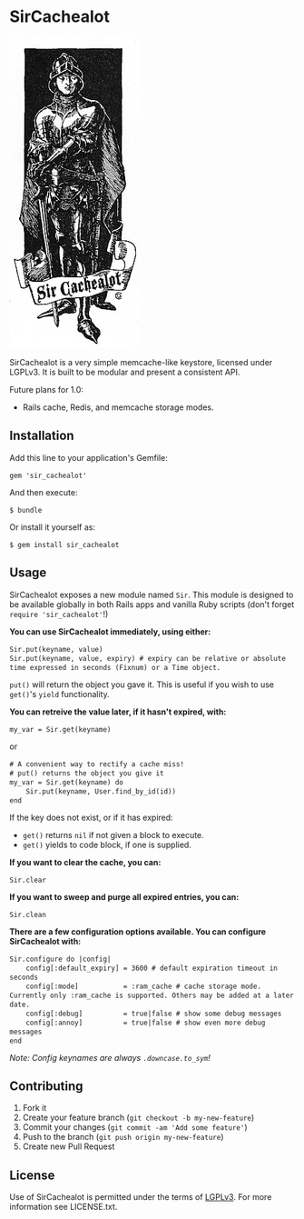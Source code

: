 # SirCachealot
![Sir Cachealot graphic](https://github.com/lyjia/sircachealot/blob/master/sircachealot.png?raw=true "Sir Cachealot graphic")

SirCachealot is a very simple memcache-like keystore, licensed under LGPLv3. It is built to be modular and present a consistent API.

Future plans for 1.0:
* Rails cache, Redis, and memcache storage modes.

## Installation

Add this line to your application's Gemfile:

    gem 'sir_cachealot'

And then execute:

    $ bundle

Or install it yourself as:

    $ gem install sir_cachealot

## Usage

SirCachealot exposes a new module named `Sir`. This module is designed to be available globally in both Rails apps and vanilla Ruby scripts (don't forget `require 'sir_cachealot'`!)

**You can use SirCachealot immediately, using either:**

    Sir.put(keyname, value)
    Sir.put(keyname, value, expiry) # expiry can be relative or absolute time expressed in seconds (Fixnum) or a Time object.

`put()` will return the object you gave it. This is useful if you wish to use `get()`'s `yield` functionality.

**You can retreive the value later, if it hasn't expired, with:**

    my_var = Sir.get(keyname)

or

    # A convenient way to rectify a cache miss!
    # put() returns the object you give it
    my_var = Sir.get(keyname) do 
        Sir.put(keyname, User.find_by_id(id))
    end

If the key does not exist, or if it has expired:
* `get()` returns `nil` if not given a block to execute.
* `get()` yields to code block, if one is supplied.

**If you want to clear the cache, you can:**

    Sir.clear

**If you want to sweep and purge all expired entries, you can:**

    Sir.clean

**There are a few configuration options available. You can configure SirCachealot with:**

    Sir.configure do |config|
        config[:default_expiry] = 3600 # default expiration timeout in seconds
        config[:mode]           = :ram_cache # cache storage mode. Currently only :ram_cache is supported. Others may be added at a later date.
        config[:debug]          = true|false # show some debug messages
        config[:annoy]          = true|false # show even more debug messages
    end
    
*Note: Config keynames are always `.downcase.to_sym`!*

## Contributing

1. Fork it
2. Create your feature branch (`git checkout -b my-new-feature`)
3. Commit your changes (`git commit -am 'Add some feature'`)
4. Push to the branch (`git push origin my-new-feature`)
5. Create new Pull Request

## License

Use of SirCachealot is permitted under the terms of [LGPLv3](http://www.gnu.org/licenses/lgpl-3.0.txt).
For more information see LICENSE.txt.